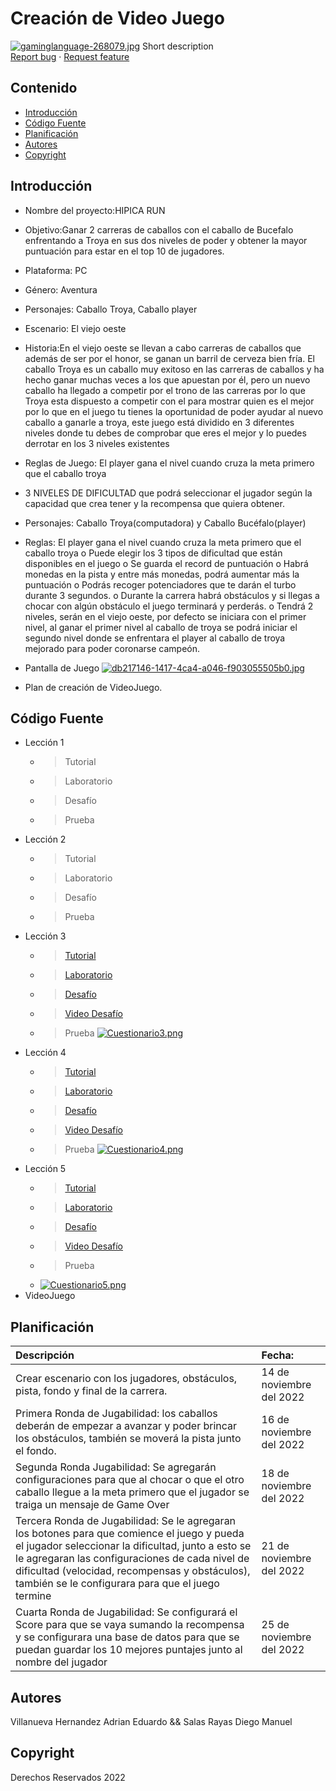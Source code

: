 # Creación de Video Juego
[![gaminglanguage-268079.jpg](https://i.postimg.cc/Mph7d6yg/gaminglanguage-268079.jpg)](https://postimg.cc/sM4G2RHJ)
    Short description
    <br>
    <a href="https://reponame/issues/new?template=bug.md">Report bug</a>
    ·
    <a href="https://reponame/issues/new?template=feature.md&labels=feature">Request feature</a>
  </p>
</p>


## Contenido

- [Introducción](#introducción)
- [Código Fuente](#código-fuente)
- [Planificación](#planificación)
- [Autores](#autores)
- [Copyright](#copyright)


## Introducción

- Nombre del proyecto:HIPICA RUN
- Objetivo:Ganar 2 carreras de caballos con el caballo de Bucefalo enfrentando a Troya en sus dos niveles de poder y obtener la mayor puntuación para estar en el top 10 de jugadores.
- Plataforma:   PC
- Género:   Aventura
- Personajes: Caballo Troya, Caballo player
- Escenario: El viejo oeste 
- Historia:En el viejo oeste se llevan a cabo carreras de caballos que además de ser por el honor, se ganan un barril de cerveza bien fría. El caballo Troya es un caballo muy exitoso en las carreras de caballos y ha hecho ganar muchas veces a los que apuestan por él, pero un nuevo caballo ha llegado a competir por el trono de las carreras por lo que Troya esta dispuesto a competir con el para mostrar quien es el mejor por lo que en el juego tu tienes la oportunidad de poder ayudar al nuevo caballo a ganarle a troya, este juego está dividido en 3 diferentes niveles donde tu debes de comprobar que eres el mejor y lo puedes derrotar en los 3 niveles existentes 
- Reglas de Juego: El player gana el nivel cuando cruza la meta primero que el caballo troya
-	3 NIVELES DE DIFICULTAD que podrá seleccionar el jugador según la capacidad que crea tener y la recompensa que quiera obtener.
-	Personajes: Caballo Troya(computadora) y Caballo Bucéfalo(player) 
-	Reglas: El player gana el nivel cuando cruza la meta primero que el caballo troya
o	Puede elegir los 3 tipos de dificultad que están disponibles en el juego
o	Se guarda el record de puntuación 
o	Habrá monedas en la pista y entre más monedas, podrá aumentar más la puntuación
o	Podrás recoger potenciadores que te darán el turbo durante 3 segundos.
o	Durante la carrera habrá obstáculos y si llegas a chocar con algún obstáculo el juego terminará y perderás.
o	Tendrá 2 niveles, serán en el viejo oeste, por defecto se iniciara con el primer nivel, al ganar el primer nivel al caballo de troya se podrá iniciar el segundo nivel donde se enfrentara el player al caballo de troya mejorado para poder coronarse campeón.


- Pantalla de Juego
[![db217146-1417-4ca4-a046-f903055505b0.jpg](https://i.postimg.cc/KzJqyZf4/db217146-1417-4ca4-a046-f903055505b0.jpg)](https://postimg.cc/340CXQPH)
- Plan de creación de VideoJuego.

## Código Fuente

* Lección 1
  * > Tutorial
  * > Laboratorio
  * > Desafío
  * > Prueba
* Lección 2
  * > Tutorial
  * > Laboratorio
  * > Desafío
  * > Prueba
* Lección 3
  * > [Tutorial](https://github.com/4drean-UTNG/UnityUTNG/blob/main/Leccion3.unitypackage)
  * > [Laboratorio](https://github.com/4drean-UTNG/UnityUTNG/blob/main/Lab3U3.unitypackage)
  * > [Desafío](https://github.com/4drean-UTNG/UnityUTNG/blob/main/Change3u3.unitypackage)
  * > [Video Desafío](https://drive.google.com/file/d/1LQRRUR6Yykgu5wuV05ZIKvgYMEmCbJTn/view?usp=sharing)
  * > Prueba
  [![Cuestionario3.png](https://i.postimg.cc/FRcDjP75/Cuestionario3.png)](https://postimg.cc/0MkYv0Yc)
* Lección 4
  * > [Tutorial](https://github.com/4drean-UTNG/UnityUTNG/blob/main/Leccion4.unitypackage)
  * > [Laboratorio](https://github.com/4drean-UTNG/UnityUTNG/blob/main/Lab4.unitypackage)
  * > [Desafío](https://github.com/4drean-UTNG/UnityUTNG/blob/main/challenge4.unitypackage)
  * > [Video Desafío](https://drive.google.com/file/d/1iM4wLQDd5APtlyUj9LIR5fXcdZRk-agI/view?usp=sharing)
  * > Prueba
  [![Cuestionario4.png](https://i.postimg.cc/brYBzv8r/Cuestionario4.png)](https://postimg.cc/vgjzhb4w)
* Lección 5
  * > [Tutorial](https://github.com/4drean-UTNG/UnityUTNG/blob/main/Leccion5.unitypackage)
  * > [Laboratorio](https://github.com/4drean-UTNG/UnityUTNG/blob/main/lab._5.unitypackage)
  * > [Desafío](https://github.com/4drean-UTNG/UnityUTNG/blob/main/Challenge_5.unitypackage)
   * > [Video Desafío](https://drive.google.com/file/d/1j5bXGVC39STVDfyufE2dB095mVBaQTE0/view?usp=sharing)
  * > Prueba
  * [![Cuestionario5.png](https://i.postimg.cc/HnN9LsVb/Cuestionario5.png)](https://postimg.cc/bSQtCP0v)
* VideoJuego

## Planificación


|Descripción|Fecha:|
|:----|:----|
|Crear escenario con los jugadores, obstáculos, pista, fondo y final de la carrera.|14 de noviembre del 2022|
|Primera Ronda de Jugabilidad: los caballos deberán de empezar a avanzar y poder brincar los obstáculos, también se moverá la pista junto el fondo.|16 de noviembre del 2022|
|Segunda Ronda Jugabilidad: Se agregarán configuraciones para que al chocar o que el otro caballo llegue a la meta primero que el jugador se traiga un mensaje de Game Over|18 de noviembre del 2022|
|Tercera Ronda de Jugabilidad: Se le agregaran los botones para que comience el juego y pueda el jugador seleccionar la dificultad, junto a esto se le agregaran las configuraciones de cada nivel de dificultad (velocidad, recompensas y obstáculos), también se le configurara para que el juego termine |21 de noviembre del 2022|
|Cuarta Ronda de Jugabilidad: Se configurará el Score para que se vaya sumando la recompensa y se configurara una base de datos para que se puedan guardar los 10 mejores puntajes junto al nombre del jugador|25 de noviembre del 2022|


## Autores
Villanueva Hernandez Adrian Eduardo && 
Salas Rayas Diego Manuel

## Copyright
Derechos Reservados 2022
